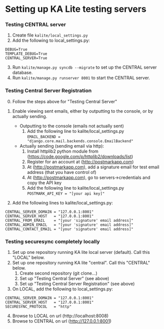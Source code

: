 Setting up KA Lite testing servers
===


### Testing CENTRAL server
1. Create file `kalite/local_settings.py`
2. Add the following to local_settings.py:

`DEBUG=True`  
`TEMPLATE_DEBUG=True`  
`CENTRAL_SERVER=True`

3. Run `kalite/manage.py syncdb --migrate` to set up the CENTRAL server database.
4. Run `kalite/manage.py runserver 8001` to start the CENTRAL server.


### Testing Central Server Registration
0. Follow the steps above for "Testing Central Server" 
1. Enable viewing sent emails, either by outputting to the console, or by actually sending.
    * Outputting to the console (emails not actually sent)
        1. Add the following line to kalite/local_settings.py  
`EMAIL_BACKEND = "django.core.mail.backends.console.EmailBackend"`  
    * Actually sending (sending email via http):
        1. Install httplib2 python module from (https://code.google.com/p/httplib2/downloads/list)
        2. Register for an account at (http://postmarkapp.com)
        3. At (http://postmarkapp.com), add a signature email for test email address (that you have control of)
        4. At (http://postmarkapp.com), go to servers->credentials and copy the API key
        5. Add the following line to kalite/local_settings.py  
        `POSTMARK_API_KEY = "[your api key]"`  

2. Add the following lines to kalite/local_settings.py:

`CENTRAL_SERVER_DOMAIN = "127.0.0.1:8001"`  
`CENTRAL_SERVER_HOST   = "127.0.0.1:8001"`  
`CENTRAL_FROM_EMAIL    = "[your 'signature' email address]"`  
`CENTRAL_ADMIN_EMAIL   = "[your 'signature' email address]"`  
`CENTRAL_CONTACT_EMAIL = "[your 'signature' email address]"`  


### Testing securesync completely locally
1. Set up one repository running KA lite local server (default).  Call this "LOCAL" below.
2. Set up one repository running KA lite "central".  Call this "CENTRAL" below.
    1. Create second repository (git clone...)
    2. Set up "Testing Central Server" (see above)
    3. Set up "Testing Central Server Registration" (see above)
3. On LOCAL, add the following to local_settings.py:

`CENTRAL_SERVER_DOMAIN = "127.0.0.1:8001"`  
`CENTRAL_SERVER_HOST   = "127.0.0.1:8001"`  
`SECURESYNC_PROTOCOL   = "http"`  

4. Browse to LOCAL on url (http://localhost:8008)
5. Browse to CENTRAL on url (http://127.0.0.1:8001)
